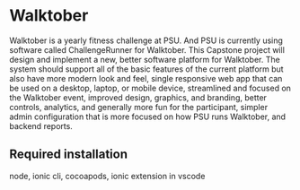 # Walktober
Walktober is a yearly fitness challenge at PSU. And PSU is currently using software called ChallengeRunner for Walktober. This Capstone project will design and implement a new, better software platform for Walktober. The system should support all of the basic features of the current platform but also have more modern look and feel, single responsive web app that can be used on a desktop, laptop, or mobile device, streamlined and focused on the Walktober event, improved design, graphics, and branding, better controls, analytics, and generally more fun for the participant, simpler admin configuration that is more focused on how PSU runs Walktober, and backend reports.
## Required installation
node, ionic cli, cocoapods, ionic extension in vscode
